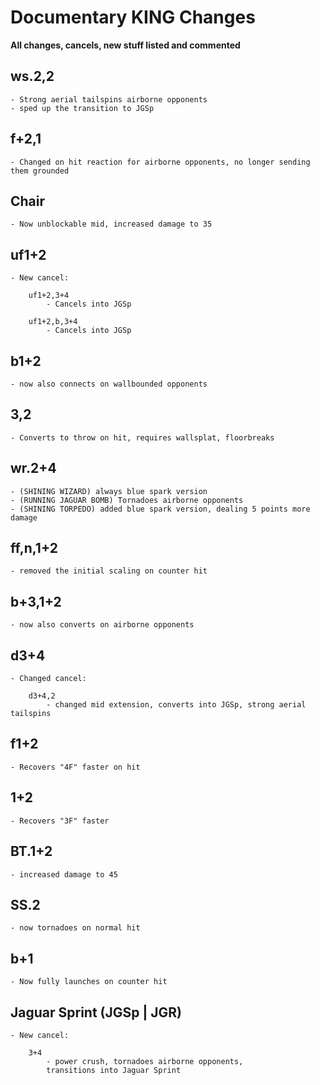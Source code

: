# Documentary KING Changes

**All changes, cancels, new stuff listed and commented**

## ws.2,2
	- Strong aerial tailspins airborne opponents
	- sped up the transition to JGSp

## f+2,1
	- Changed on hit reaction for airborne opponents, no longer sending them grounded

## Chair
	- Now unblockable mid, increased damage to 35

## uf1+2
	- New cancel:	

		uf1+2,3+4
			- Cancels into JGSp
					
		uf1+2,b,3+4
			- Cancels into JGSp
					
## b1+2
	- now also connects on wallbounded opponents

## 3,2
	- Converts to throw on hit, requires wallsplat, floorbreaks

## wr.2+4
	- (SHINING WIZARD) always blue spark version
	- (RUNNING JAGUAR BOMB) Tornadoes airborne opponents
	- (SHINING TORPEDO) added blue spark version, dealing 5 points more damage

## ff,n,1+2
	- removed the initial scaling on counter hit

## b+3,1+2
	- now also converts on airborne opponents

## d3+4
	- Changed cancel:	

		d3+4,2
			- changed mid extension, converts into JGSp, strong aerial tailspins

## f1+2
	- Recovers "4F" faster on hit

## 1+2
	- Recovers "3F" faster

## BT.1+2
	- increased damage to 45

## SS.2
	- now tornadoes on normal hit

## b+1
	- Now fully launches on counter hit

## Jaguar Sprint (JGSp | JGR)
	- New cancel:

		3+4
			- power crush, tornadoes airborne opponents,
			transitions into Jaguar Sprint

